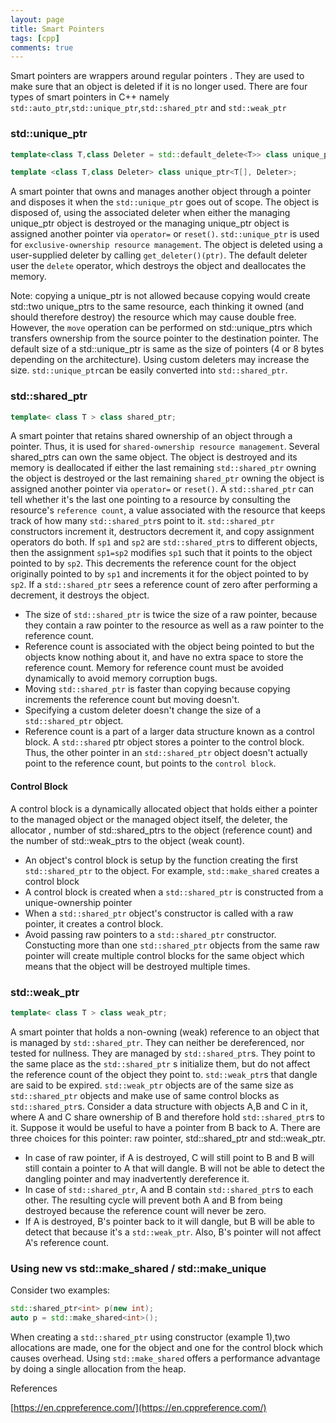 ```yaml
---
layout: page
title: Smart Pointers
tags: [cpp]
comments: true
---
```


Smart pointers are wrappers around regular pointers . They are used to make sure that an object is deleted if it is no longer used. There are four types of smart pointers in C++ namely `std::auto_ptr`,`std::unique_ptr`,`std::shared_ptr` and `std::weak_ptr`

### std::unique_ptr

```cpp
template<class T,class Deleter = std::default_delete<T>> class unique_ptr;

template <class T,class Deleter> class unique_ptr<T[], Deleter>;
```

A smart pointer that owns and manages another object through a pointer and disposes it when the `std::unique_ptr` goes out of scope. The object is disposed of, using the associated deleter when either the managing unique_ptr object is destroyed or the managing unique_ptr object is assigned another pointer via `operator=` or `reset()`. `std::unique_ptr` is used for `exclusive-ownership resource management`. The object is deleted using a user-supplied deleter by calling `get_deleter()(ptr)`. The default deleter user the `delete` operator, which destroys the object and deallocates the memory.

Note: copying a unique_ptr is not allowed because copying would create std::two unique_ptrs to the same resource, each thinking it owned (and should therefore destroy) the resource which may cause double free. However, the `move` operation can be performed on std::unique_ptrs which transfers ownership from the source pointer to the destination pointer.
The default size of a std::unique_ptr is same as the size of pointers (4 or 8 bytes depending on the architecture). Using custom deleters may increase the size. `std::unique_ptr`can  be easily converted into `std::shared_ptr`.

### std::shared_ptr
```cpp
template< class T > class shared_ptr;
```
A smart pointer that retains shared ownership of an object through a pointer. Thus, it is used for `shared-ownership resource management`. Several shared_ptrs can own the same object. The object is destroyed and its memory is deallocated if either the last remaining `std::shared_ptr` owning the object is destroyed or the last remaining `shared_ptr` owning the object is assigned another pointer via `operator=` or `reset()`.
A `std::shared_ptr` can tell whether it's the last one pointing to a resource by consulting the resource's `reference count`, a value associated with the resource that keeps track of how many `std::shared_ptr`s point to it. `std::shared_ptr` constructors increment it, destructors decrement it, and copy assignment operators do both. If `sp1` and `sp2` are `std::shared_ptr`s to different objects, then the assignment `sp1=sp2` modifies `sp1` such that it points to the object pointed to by `sp2`. This decrements the reference count for the object originally pointed to by `sp1` and increments it for the object pointed to by `sp2`. If a `std::shared_ptr` sees a reference count of zero after performing a decrement, it destroys the object.

- The size of `std::shared_ptr` is twice the size of a raw pointer, because they contain a raw pointer to the resource as well as a raw pointer to the reference count.
- Reference count is associated with the object being pointed to but the objects know nothing about it, and have no extra space to store the reference count. Memory for reference count must be avoided dynamically to avoid memory corruption bugs.
- Moving `std::shared_ptr` is faster than copying because copying increments the reference count but moving doesn't.
- Specifying a custom deleter doesn't change the size of a `std::shared_ptr` object.
- Reference count is a part of a larger data structure known as a control block. A `std::shared` ptr object stores a pointer to the control block. Thus, the other pointer in an `std::shared_ptr` object doesn't actually point to the reference count, but points to the `control block`.

#### Control Block
A control block is a dynamically allocated object that holds either a pointer to the managed object or the managed object itself, the deleter, the allocator , number of std::shared_ptrs to the object (reference count) and the number of std::weak_ptrs to the object (weak count). 

- An object's control block is setup by the function creating the first `std::shared_ptr` to the object. For example, `std::make_shared` creates a control block
- A control block is created when a `std::shared_ptr` is constructed from a unique-ownership pointer
- When a `std::shared_ptr` object's constructor is called with a raw pointer, it creates a control block.
- Avoid passing raw pointers to a `std::shared_ptr` constructor. Constucting more than one `std::shared_ptr` objects from the same raw pointer will create multiple control blocks for the same object which means that the object will be destroyed multiple times.

### std::weak_ptr
```cpp
template< class T > class weak_ptr;
```
A smart pointer that holds a non-owning (weak) reference to an object that is managed by `std::shared_ptr`. They can neither be dereferenced, nor tested for nullness. They are managed by `std::shared_ptr`s. They point to the same place as the `std::shared_ptr` s initialize them, but do not affect the reference count of the object they point to. `std::weak_ptr`s that dangle are said to be expired. `std::weak_ptr` objects are of the same size as `std::shared_ptr` objects and make use of same control blocks as `std::shared_ptr`s. 
Consider a data structure with objects A,B and C in it, where A and C share ownership of B and therefore hold `std::shared_ptr`s to it. Suppose it would be useful to have a pointer from B back to A. There are three choices for this pointer: raw pointer, std::shared_ptr and std::weak_ptr. 
- In case of raw pointer, if A is destroyed, C will still point to B and B will still contain a pointer to A that will dangle.  B will not be able to detect the dangling pointer and may inadvertently dereference it.
- In case of `std::shared_ptr`, A and B contain `std::shared_ptr`s to each other. The resulting cycle will prevent both A and B from being destroyed because the reference count will never be zero.
- If A is destroyed, B's pointer back to it will dangle, but B will be able to detect that because it's a `std::weak_ptr`. Also, B's pointer will not affect A's reference count.

### Using new vs std::make_shared / std::make_unique
Consider two examples:
```cpp
std::shared_ptr<int> p(new int);
auto p = std::make_shared<int>(); 
```
When creating a `std::shared_ptr` using constructor (example 1),two allocations are made, one for the object and one for the control block which causes overhead. Using `std::make_shared` offers a performance advantage by doing a single allocation from the heap.


References

[https://en.cppreference.com/](https://en.cppreference.com/)
